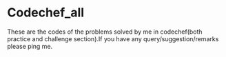 # Codechef_all
These are the codes of the problems solved by me in codechef(both practice and challenge section).If you have any query/suggestion/remarks please ping me.
